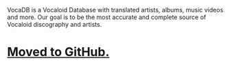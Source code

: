 VocaDB is a Vocaloid Database with translated artists, albums, music videos and more. Our goal is to be the most accurate and complete source of Vocaloid discography and artists.

# [Moved to GitHub.](https://github.com/riipah/vocadb) #